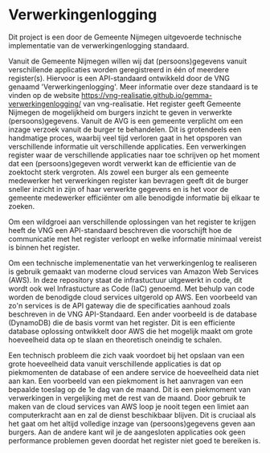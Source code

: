 # Verwerkingenlogging
    
Dit project is een door de Gemeente Nijmegen uitgevoerde technische implementatie van de verwerkingenlogging standaard.

Vanuit de Gemeente Nijmegen willen wij dat (persoons)gegevens vanuit verschillende applicaties worden geregistreerd in één of meerdere register(s). Hiervoor is een API-standaard ontwikkeld door de VNG genaamd 'Verwerkingenlogging'. Meer informatie over deze standaard is te vinden op de website https://vng-realisatie.github.io/gemma-verwerkingenlogging/ van vng-realisatie. Het register geeft Gemeente Nijmegen de mogelijkheid om burgers inzicht te geven in verwerkte (persoons)gegevens. Vanuit de AVG is een gemeente verplicht om een inzage verzoek vanuit de burger te behandelen. Dit is grotendeels een handmatige proces, waarbij veel tijd verloren gaat in het opsporen van verschillende informatie uit verschillende applicaties. Een verwerkingen register waar de verschillende applicaties naar toe schrijven op het moment dat een (persoons)gegeven wordt verwerkt kan de efficientie van de zoektocht sterk vergroten. Als zowel een burger als een gemeente medewerker het verwerkingen register kan bevragen geeft dit de burger sneller inzicht in zijn of haar verwerkte gegevens en is het voor de gemeente medewerker efficiënter om alle benodigde informatie bij elkaar te zoeken.

Om een wildgroei aan verschillende oplossingen van het register te krijgen heeft de VNG een API-standaard beschreven die voorschijft hoe de communicatie met het register verloopt en welke informatie minimaal vereist is binnen het register.

Om een technische implemenentatie van het verwerkingenlog te realiseren is gebruik gemaakt van moderne cloud services van Amazon Web Services (AWS). In deze repository staat de infrastuctuur uitgewerkt in code, dit wordt ook wel Infrastucture as Code (IaC) genoemd. Met behulp van code worden de benodigde cloud services uitgerold op AWS. Een voorbeeld van zo'n services is de API gateway die de specificaties aanhoud zoals beschreven in de VNG API-Standaard. Een ander voorbeeld is de database (DynamoDB) die de basis vormt van het register. Dit is een efficiente database oplossing ontwikkelt door AWS die het mogelijk maakt om grote hoeveelheid data op te slaan en theoretisch oneindig te schalen.

Een technisch probleem die zich vaak voordoet bij het opslaan van een grote hoeveelheid data vanuit verschillende applicaties is dat op piekmomenten de database of een andere service de hoeveelheid data niet aan kan. Een voorbeeld van een piekmoment is het aanvragen van een bepaalde toeslag op de 1e dag van de maand. Dit is een piekmoment van verwerkingen in vergelijking met de rest van de maand. Door gebruik te maken van de cloud services van AWS loop je nooit tegen een limiet aan computerkracht aan en zal de dienst beschikbaar blijven. Dit is cruciaal als het gaat om het altijd volledige inzage van (persoons)gegevens geven aan burgers. Aan de andere kant wil je de aangesloten applicaties ook geen performance problemen geven doordat het register niet goed te bereiken is.
